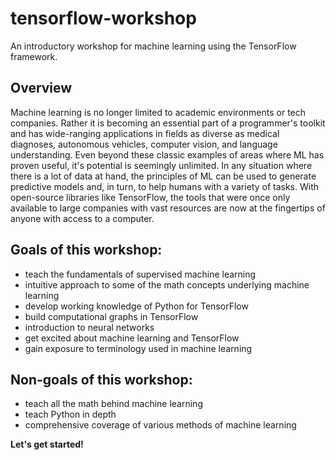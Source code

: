 # tensorflow-workshop
An introductory workshop for machine learning using the TensorFlow framework.

## Overview
Machine learning is no longer limited to academic environments or tech companies. Rather it is becoming an essential part of a programmer's toolkit and has wide-ranging applications in fields as diverse as medical diagnoses, autonomous vehicles, computer vision, and language understanding. Even beyond these classic examples of areas where ML has proven useful, it's potential is seemingly unlimited. In any situation where there is a lot of data at hand, the principles of ML can be used to generate predictive models and, in turn, to help humans with a variety of tasks. With open-source libraries like TensorFlow, the tools that were once only available to large companies with vast resources are now at the fingertips of anyone with access to a computer.

## Goals of this workshop:
 - teach the fundamentals of supervised machine learning
 - intuitive approach to some of the math concepts underlying machine learning
 - develop working knowledge of Python for TensorFlow
 - build computational graphs in TensorFlow
 - introduction to neural networks
 - get excited about machine learning and TensorFlow
 - gain exposure to terminology used in machine learning

## Non-goals of this workshop:
 - teach all the math behind machine learning
 - teach Python in depth
 - comprehensive coverage of various methods of machine learning

**Let's get started!**
